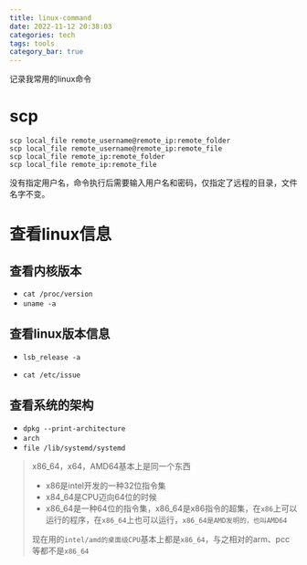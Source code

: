 ```yaml
---
title: linux-command
date: 2022-11-12 20:38:03
categories: tech
tags: tools
category_bar: true
---
```


记录我常用的linux命令

# scp

```shell
scp local_file remote_username@remote_ip:remote_folder 
scp local_file remote_username@remote_ip:remote_file 
scp local_file remote_ip:remote_folder
scp local_file remote_ip:remote_file
```

没有指定用户名，命令执行后需要输入用户名和密码，仅指定了远程的目录，文件名字不变。

# 查看linux信息

## 查看内核版本

- `cat /proc/version`
- `uname -a`

## 查看linux版本信息

- `lsb_release -a`

- `cat /etc/issue`

## 查看系统的架构

- `dpkg --print-architecture`
- `arch`
- `file /lib/systemd/systemd`

> x86_64，x64，AMD64基本上是同一个东西
>
> - x86是intel开发的一种32位指令集
> - x84_64是CPU迈向64位的时候
> - x86_64是一种64位的指令集，x86_64是x86指令的超集，在`x86`上可以运行的程序，在`x86_64`上也可以运行，`x86_64是AMD发明的，也叫AMD64`
>
> 现在用的`intel/amd的桌面级CPU`基本上都是`x86_64`，与之相对的arm、pcc等都不是`x86_64`

